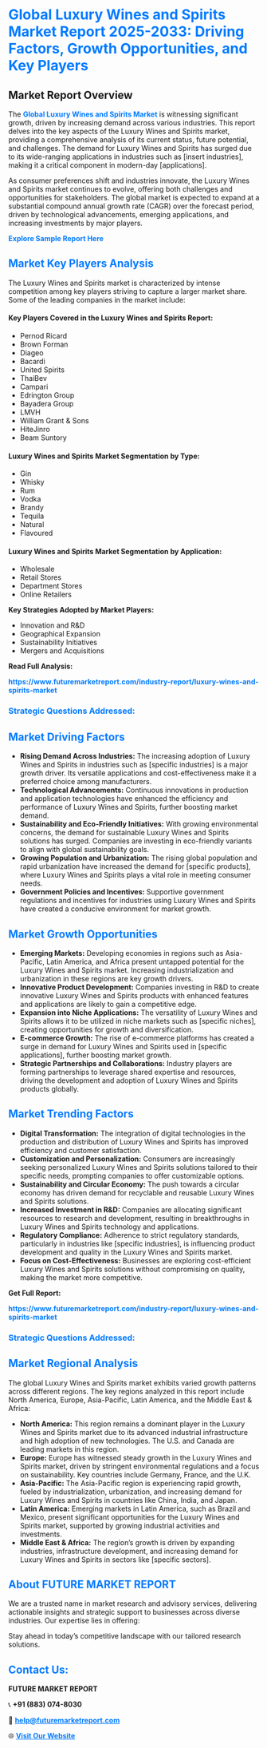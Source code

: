 <h1 style="color: #007BFF;">Global Luxury Wines and Spirits Market Report 2025-2033: Driving Factors, Growth Opportunities, and Key Players</h1>

<section id="overview">
<h2>Market Report Overview</h2>
<p>The <a href="https://www.futuremarketreport.com/industry-report/luxury-wines-and-spirits-market" style="color: #007BFF; text-decoration: none;"><strong>Global Luxury Wines and Spirits Market</strong></a> is witnessing significant growth, driven by increasing demand across various industries. This report delves into the key aspects of the Luxury Wines and Spirits market, providing a comprehensive analysis of its current status, future potential, and challenges. The demand for Luxury Wines and Spirits has surged due to its wide-ranging applications in industries such as [insert industries], making it a critical component in modern-day [applications].</p>
<p>As consumer preferences shift and industries innovate, the Luxury Wines and Spirits market continues to evolve, offering both challenges and opportunities for stakeholders. The global market is expected to expand at a substantial compound annual growth rate (CAGR) over the forecast period, driven by technological advancements, emerging applications, and increasing investments by major players.</p>
</section>

<section id="overview">
<p><a href="https://www.futuremarketreport.com/request-sample/reportId=104322" style="color: #007BFF; text-decoration: none;"><strong>Explore Sample Report Here</strong></a></p>
</section>

<section id="key-players">
<h2 style="color: #007BFF;">Market Key Players Analysis</h2>
<p>The Luxury Wines and Spirits market is characterized by intense competition among key players striving to capture a larger market share. Some of the leading companies in the market include:</p>
<h4>Key Players Covered in the Luxury Wines and Spirits Report:</h4>
<ul><li>Pernod Ricard</li><li>Brown Forman</li><li>Diageo</li><li>Bacardi</li><li>United Spirits</li><li>ThaiBev</li><li>Campari</li><li>Edrington Group</li><li>Bayadera Group</li><li>LMVH</li><li>William Grant &amp; Sons</li><li>HiteJinro</li><li>Beam Suntory</li></ul>
<h4>Luxury Wines and Spirits Market Segmentation by Type:</h4>
<ul><li>Gin</li><li>Whisky</li><li>Rum</li><li>Vodka</li><li>Brandy</li><li>Tequila</li><li>Natural</li><li>Flavoured</li></ul>

<h4>Luxury Wines and Spirits Market Segmentation by Application:</h4>
<ul><li>Wholesale</li><li>Retail Stores</li><li>Department Stores</li><li>Online Retailers</li></ul>
<p><strong>Key Strategies Adopted by Market Players:</strong></p>
<ul>
<li>Innovation and R&D</li>
<li>Geographical Expansion</li>
<li>Sustainability Initiatives</li>
<li>Mergers and Acquisitions</li>
</ul>
</section>

<section>
<p><strong>Read Full Analysis: </strong></p><a href="https://www.futuremarketreport.com/industry-report/luxury-wines-and-spirits-market" style="color: #007BFF; text-decoration: none;"><strong>https://www.futuremarketreport.com/industry-report/luxury-wines-and-spirits-market</strong></a>
<h3 style="color: #007BFF;">Strategic Questions Addressed:</h3>
</section>

<section id="driving-factors">
<h2 style="color: #007BFF;">Market Driving Factors</h2>
<ul>
<li><strong>Rising Demand Across Industries:</strong> The increasing adoption of Luxury Wines and Spirits in industries such as [specific industries] is a major growth driver. Its versatile applications and cost-effectiveness make it a preferred choice among manufacturers.</li>
<li><strong>Technological Advancements:</strong> Continuous innovations in production and application technologies have enhanced the efficiency and performance of Luxury Wines and Spirits, further boosting market demand.</li>
<li><strong>Sustainability and Eco-Friendly Initiatives:</strong> With growing environmental concerns, the demand for sustainable Luxury Wines and Spirits solutions has surged. Companies are investing in eco-friendly variants to align with global sustainability goals.</li>
<li><strong>Growing Population and Urbanization:</strong> The rising global population and rapid urbanization have increased the demand for [specific products], where Luxury Wines and Spirits plays a vital role in meeting consumer needs.</li>
<li><strong>Government Policies and Incentives:</strong> Supportive government regulations and incentives for industries using Luxury Wines and Spirits have created a conducive environment for market growth.</li>
</ul>
</section>

<section id="growth-opportunities">
<h2 style="color: #007BFF;">Market Growth Opportunities</h2>
<ul>
<li><strong>Emerging Markets:</strong> Developing economies in regions such as Asia-Pacific, Latin America, and Africa present untapped potential for the Luxury Wines and Spirits market. Increasing industrialization and urbanization in these regions are key growth drivers.</li>
<li><strong>Innovative Product Development:</strong> Companies investing in R&D to create innovative Luxury Wines and Spirits products with enhanced features and applications are likely to gain a competitive edge.</li>
<li><strong>Expansion into Niche Applications:</strong> The versatility of Luxury Wines and Spirits allows it to be utilized in niche markets such as [specific niches], creating opportunities for growth and diversification.</li>
<li><strong>E-commerce Growth:</strong> The rise of e-commerce platforms has created a surge in demand for Luxury Wines and Spirits used in [specific applications], further boosting market growth.</li>
<li><strong>Strategic Partnerships and Collaborations:</strong> Industry players are forming partnerships to leverage shared expertise and resources, driving the development and adoption of Luxury Wines and Spirits products globally.</li>
</ul>
</section>

<section id="trending-factors">
<h2 style="color: #007BFF;">Market Trending Factors</h2>
<ul>
<li><strong>Digital Transformation:</strong> The integration of digital technologies in the production and distribution of Luxury Wines and Spirits has improved efficiency and customer satisfaction.</li>
<li><strong>Customization and Personalization:</strong> Consumers are increasingly seeking personalized Luxury Wines and Spirits solutions tailored to their specific needs, prompting companies to offer customizable options.</li>
<li><strong>Sustainability and Circular Economy:</strong> The push towards a circular economy has driven demand for recyclable and reusable Luxury Wines and Spirits solutions.</li>
<li><strong>Increased Investment in R&D:</strong> Companies are allocating significant resources to research and development, resulting in breakthroughs in Luxury Wines and Spirits technology and applications.</li>
<li><strong>Regulatory Compliance:</strong> Adherence to strict regulatory standards, particularly in industries like [specific industries], is influencing product development and quality in the Luxury Wines and Spirits market.</li>
<li><strong>Focus on Cost-Effectiveness:</strong> Businesses are exploring cost-efficient Luxury Wines and Spirits solutions without compromising on quality, making the market more competitive.</li>
</ul>
</section>

<section>
<p><strong>Get Full Report: </strong></p><a href="https://www.futuremarketreport.com/industry-report/luxury-wines-and-spirits-market" style="color: #007BFF; text-decoration: none;"><strong>https://www.futuremarketreport.com/industry-report/luxury-wines-and-spirits-market</strong></a>
<h3 style="color: #007BFF;">Strategic Questions Addressed:</h3>
</section>


<section id="regional-analysis">
<h2 style="color: #007BFF;">Market Regional Analysis</h2>
<p>The global Luxury Wines and Spirits market exhibits varied growth patterns across different regions. The key regions analyzed in this report include North America, Europe, Asia-Pacific, Latin America, and the Middle East & Africa:</p>
<ul>
<li><strong>North America:</strong> This region remains a dominant player in the Luxury Wines and Spirits market due to its advanced industrial infrastructure and high adoption of new technologies. The U.S. and Canada are leading markets in this region.</li>
<li><strong>Europe:</strong> Europe has witnessed steady growth in the Luxury Wines and Spirits market, driven by stringent environmental regulations and a focus on sustainability. Key countries include Germany, France, and the U.K.</li>
<li><strong>Asia-Pacific:</strong> The Asia-Pacific region is experiencing rapid growth, fueled by industrialization, urbanization, and increasing demand for Luxury Wines and Spirits in countries like China, India, and Japan.</li>
<li><strong>Latin America:</strong> Emerging markets in Latin America, such as Brazil and Mexico, present significant opportunities for the Luxury Wines and Spirits market, supported by growing industrial activities and investments.</li>
<li><strong>Middle East & Africa:</strong> The region’s growth is driven by expanding industries, infrastructure development, and increasing demand for Luxury Wines and Spirits in sectors like [specific sectors].</li>
</ul>
</section>

<footer>
<h2 style="color: #007BFF;">About FUTURE MARKET REPORT</h2>
<p>We are a trusted name in market research and advisory services, delivering actionable insights and strategic support to businesses across diverse industries. Our expertise lies in offering:</p>

<p>Stay ahead in today’s competitive landscape with our tailored research solutions.</p>

<h2 style="color: #007BFF;">Contact Us:</h2>
<p><strong>FUTURE MARKET REPORT</strong></p>
<p>📞 <strong>+91 (883) 074-8030</strong></p>
<p>📧 <strong><a href="mailto:help@futuremarketreport.com" style="color: #007BFF;">help@futuremarketreport.com</a></strong></p>
<p>🌐 <strong><a href="https://www.futuremarketreport.com/" style="color: #007BFF;">Visit Our Website</a></strong></p>
</footer>